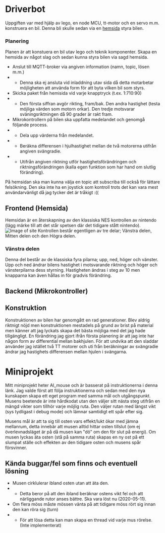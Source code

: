 # Driverbot
Uppgiften var med hjälp av lego, en node MCU, tt-motor och en servo m.m. konstruera en bil. Denna bli skulle sedan via en [hemsida](http://driverbot.s3-website-us-east-1.amazonaws.com/) styra bilen.  
### Planering  
Planen är att konstuera en bil utav lego och teknik komponenter. Skapa en hemsida av något slag och sedan kunna styra bilen via sagd hemsida.
* Anslut till MQTT-broker via angiven information (namn, topic, lösen m.m.)
* * Denna ska ej ansluta vid inladdning utav sida då detta motarbetar möjligheten att använda form för att byta vilken bil som styrs.
* Skicka paket från hemisida vid varje knapptryck (t.ex. 1:710:90)
* * Den första siffran avgör rikting, fram/bak. Den andra hastighet (testa möjliga värden som motorn orkar). Den tredje motsvarar sväningsriktningen då 90 grader är rakt fram.
* Mikrokontrollern på bilen ska uppfatta medelandet och genomgå följande process.
* * Dela upp värderna från medelandet.
* * Beräkna differensen i hjulhastighet mellan de två motorerna utifrån angiven svängradie.
* * Utifrån angiven riktning utför hastighetsförändringen och riktningsförändringen (kalla egen funktion som har hand om slutlig förändring).  

På hemsidan ska man kunna välja en topic att subscriba till också för lättare felsökning. Den ska inte ha en joystick som kontroll trots det kan vara mest användarvänligt då jag tycker det är tråkigt :((
## Frontend (Hemsida)
Hemsidan är en återskapning av den klassiska NES kontrollen av nintendo (lägg märke till att det står spetsen där det tidigare stått nintendo). 
![Image of site]()
Kontrollen består egentligen av tre delar; Vänstra delen, Mitten delen och den Högra delen.  
### Vänstra delen
Denna del består av de klassiska fyra pilarna; upp, ned, höger och vänster. Upp och ned ändrar bilens hastighet i motsvarande riktning och höger och vänsterpilarna dess styrning. Hastigheten ändras i steg av 10 men knapparna kan även hållas in för gradvis förändring.
## Backend (Mikrokontroller)
## Konstruktion
Konstruktionen av bilen har genomgått en rad generationer. Blev aldrig riktnigt nöjd men konstruktionen mestadels på grund av brist på material men känner att jag lyckats skapa det bästa möjliga med det jag hade tillgängligt. En förändring jag gjort ifrån första planering är att jag inte har någon form av differential mellan bakhjulen. För att undvika att den sladdar använder jag istället två TT motorer och uti från beräkningar av svängradie ändrar jag hastighets differensen mellan hjulen i svängarna.
# Miniprojekt
Mitt miniprojekt heter AI_mouse och är basserat på instruktionerna i denna länk. Jag valde först att följa instruktionerna och sedan med den nya kunskapen skapa ett eget program med samma mål och utgångspunkt. Musens beetende är inte hårdkodat utan den väljer sitt nästa steg utifrån en mängd vikter som tillhör varje möjlig ruta. Den väljer rutan med längst vikt (sys tydligast i debug mode) och lämnar samtidigt ett spår efter sig.  
  
Musens mål är att ta sig till osten vars effekt/lukt ökar med jämna mellanrum, detta innebär att musen alltid hittar osten tillslut (om ej överlevnadsläget är på då musen kan "dö" om den för slut på energi). Om musen lyckas äta osten (stå på samma ruta) skapas en ny ost på ett slumpat ställe och effekten av den tidigare osten och musens spår försvinner.

## Kända buggar/fel som finns och eventuell lösning
* Musen cirklulerar ibland osten utan att äta den.
* * Detta beror på att den ibland beräknar ostens vikt fel och att närliggande rutor anses bättre. Ska vara löst nu (2020-05-11).
* Om flera möss måste mössen vänta på att tidigare möss rört sig innan den kan röra sig (turn)
* * För att lösa detta kan man skapa en thread vid varje mus rörelse. (Inte implementerat)
